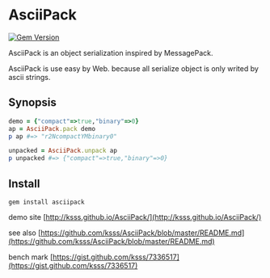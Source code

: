 # AsciiPack

[![Gem Version](https://badge.fury.io/rb/asciipack.png)](http://badge.fury.io/rb/asciipack)

AsciiPack is an object serialization inspired by MessagePack.

AsciiPack is use easy by Web. because all serialize object is only writed by ascii strings.

## Synopsis

```ruby
demo = {"compact"=>true,"binary"=>0}
ap = AsciiPack.pack demo
p ap #=> "r2NcompactYMbinary0"

unpacked = AsciiPack.unpack ap
p unpacked #=> {"compact"=>true,"binary"=>0}
```

## Install

```
gem install asciipack
```

demo site [http://ksss.github.io/AsciiPack/](http://ksss.github.io/AsciiPack/)

see also [https://github.com/ksss/AsciiPack/blob/master/README.md](https://github.com/ksss/AsciiPack/blob/master/README.md)

bench mark [https://gist.github.com/ksss/7336517](https://gist.github.com/ksss/7336517)
